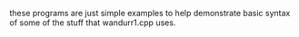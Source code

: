these programs are just simple examples to help demonstrate
basic syntax of some of the stuff that wandurr1.cpp uses.
